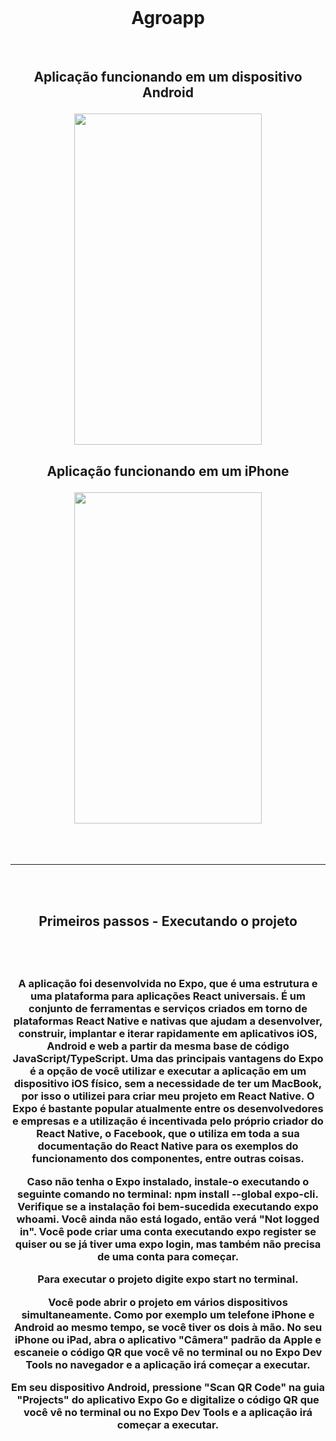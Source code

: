 <br/>
<h1 align="center">Agroapp</h1>

<br/>

<h2 align="center">
    <p>Aplicação funcionando em um dispositivo Android</p>
    <img src="/photos/agro_android.gif" height="530" width="300">
</h2>

<h2 align="center">
    <p>Aplicação funcionando em um iPhone</p>
    <img src="/photos/agro_iphone.gif" height="530" width="300">
</h2>

<br/>
<br/>
<hr/>
<br/>
<br/>

<h2 align="center">
    <p>Primeiros passos - Executando o projeto</p>
</h2>

<br/>
<br/>

<h3 align="center">
    <p align="center">
    A aplicação foi desenvolvida no Expo, que é uma estrutura e uma plataforma para aplicações React universais. É um conjunto de ferramentas e serviços criados em torno de plataformas React Native e nativas que ajudam a desenvolver, construir, implantar e iterar rapidamente em aplicativos iOS, Android e web a partir da mesma base de código JavaScript/TypeScript. Uma das principais vantagens do Expo é a opção de você utilizar e executar a aplicação em um dispositivo iOS físico, sem a necessidade de ter um MacBook, por isso o utilizei para criar meu projeto em React Native. O Expo é bastante popular atualmente entre os desenvolvedores e empresas e a utilização é incentivada pelo próprio criador do React Native, o Facebook, que o utiliza em toda a sua documentação do React Native para os exemplos do funcionamento dos componentes, entre outras coisas.

Caso não tenha o Expo instalado, instale-o executando o seguinte comando no terminal: npm install --global expo-cli. Verifique se a instalação foi bem-sucedida executando expo whoami. Você ainda não está logado, então verá "Not logged in". Você pode criar uma conta executando expo register se quiser ou se já tiver uma expo login, mas também não precisa de uma conta para começar. 

Para executar o projeto digite expo start no terminal.

Você pode abrir o projeto em vários dispositivos simultaneamente. Como por exemplo um telefone iPhone e Android ao mesmo tempo, se você tiver os dois à mão.
No seu iPhone ou iPad, abra o aplicativo "Câmera" padrão da Apple e escaneie o código QR que você vê no terminal ou no Expo Dev Tools no navegador e a aplicação irá começar a executar.

Em seu dispositivo Android, pressione "Scan QR Code" na guia "Projects" do aplicativo Expo Go e digitalize o código QR que você vê no terminal ou no Expo Dev Tools e a aplicação irá começar a executar.</p>
</h3>

<br/>
<br/>